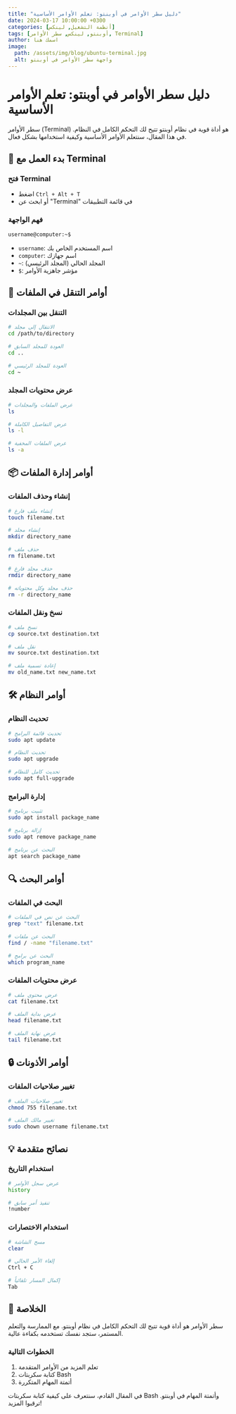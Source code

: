 ```yaml
---
title: "دليل سطر الأوامر في أوبنتو: تعلم الأوامر الأساسية"
date: 2024-03-17 10:00:00 +0300
categories: [أنظمة التشغيل, لينكس]
tags: [أوبنتو, لينكس, سطر الأوامر, Terminal]
author: اسمك هنا
image:
  path: /assets/img/blog/ubuntu-terminal.jpg
  alt: واجهة سطر الأوامر في أوبنتو
---
```


# دليل سطر الأوامر في أوبنتو: تعلم الأوامر الأساسية

سطر الأوامر (Terminal) هو أداة قوية في نظام أوبنتو تتيح لك التحكم الكامل في النظام. في هذا المقال، سنتعلم الأوامر الأساسية وكيفية استخدامها بشكل فعال.

## 🚀 بدء العمل مع Terminal

### فتح Terminal
- اضغط `Ctrl + Alt + T`
- أو ابحث عن "Terminal" في قائمة التطبيقات

### فهم الواجهة
```bash
username@computer:~$
```
- `username`: اسم المستخدم الخاص بك
- `computer`: اسم جهازك
- `~`: المجلد الحالي (المجلد الرئيسي)
- `$`: مؤشر جاهزية الأوامر

## 📁 أوامر التنقل في الملفات

### التنقل بين المجلدات
```bash
# الانتقال إلى مجلد
cd /path/to/directory

# العودة للمجلد السابق
cd ..

# العودة للمجلد الرئيسي
cd ~
```

### عرض محتويات المجلد
```bash
# عرض الملفات والمجلدات
ls

# عرض التفاصيل الكاملة
ls -l

# عرض الملفات المخفية
ls -a
```

## 📦 أوامر إدارة الملفات

### إنشاء وحذف الملفات
```bash
# إنشاء ملف فارغ
touch filename.txt

# إنشاء مجلد
mkdir directory_name

# حذف ملف
rm filename.txt

# حذف مجلد فارغ
rmdir directory_name

# حذف مجلد وكل محتوياته
rm -r directory_name
```

### نسخ ونقل الملفات
```bash
# نسخ ملف
cp source.txt destination.txt

# نقل ملف
mv source.txt destination.txt

# إعادة تسمية ملف
mv old_name.txt new_name.txt
```

## 🛠️ أوامر النظام

### تحديث النظام
```bash
# تحديث قائمة البرامج
sudo apt update

# تحديث النظام
sudo apt upgrade

# تحديث كامل للنظام
sudo apt full-upgrade
```

### إدارة البرامج
```bash
# تثبيت برنامج
sudo apt install package_name

# إزالة برنامج
sudo apt remove package_name

# البحث عن برنامج
apt search package_name
```

## 🔍 أوامر البحث

### البحث في الملفات
```bash
# البحث عن نص في الملفات
grep "text" filename.txt

# البحث عن ملفات
find / -name "filename.txt"

# البحث عن برامج
which program_name
```

### عرض محتويات الملفات
```bash
# عرض محتوى ملف
cat filename.txt

# عرض بداية الملف
head filename.txt

# عرض نهاية الملف
tail filename.txt
```

## 🔒 أوامر الأذونات

### تغيير صلاحيات الملفات
```bash
# تغيير صلاحيات الملف
chmod 755 filename.txt

# تغيير مالك الملف
sudo chown username filename.txt
```

## 💡 نصائح متقدمة

### استخدام التاريخ
```bash
# عرض سجل الأوامر
history

# تنفيذ أمر سابق
!number
```

### استخدام الاختصارات
```bash
# مسح الشاشة
clear

# إلغاء الأمر الحالي
Ctrl + C

# إكمال المسار تلقائياً
Tab
```

## 🎯 الخلاصة

سطر الأوامر هو أداة قوية تتيح لك التحكم الكامل في نظام أوبنتو. مع الممارسة والتعلم المستمر، ستجد نفسك تستخدمه بكفاءة عالية.

### الخطوات التالية
1. تعلم المزيد من الأوامر المتقدمة
2. كتابة سكربتات Bash
3. أتمتة المهام المتكررة

في المقال القادم، سنتعرف على كيفية كتابة سكربتات Bash وأتمتة المهام في أوبنتو. ترقبوا المزيد!

<style>
.post-content {
  font-family: 'Cairo', sans-serif;
  line-height: 1.8;
}

.post-content h1 {
  color: #2c3e50;
  border-bottom: 2px solid #3498db;
  padding-bottom: 10px;
}

.post-content h2 {
  color: #34495e;
  margin-top: 30px;
}

.post-content code {
  background-color: #f8f9fa;
  padding: 2px 5px;
  border-radius: 3px;
  font-family: 'Fira Code', monospace;
}

.post-content pre {
  background-color: #f8f9fa;
  padding: 15px;
  border-radius: 5px;
  overflow-x: auto;
}

.post-content ul, .post-content ol {
  padding-right: 20px;
}

.post-content li {
  margin-bottom: 10px;
}

.post-content blockquote {
  border-right: 4px solid #3498db;
  padding-right: 15px;
  margin: 20px 0;
  color: #666;
}

.post-content pre code {
  background-color: #2c3e50;
  color: #ecf0f1;
  padding: 15px;
  border-radius: 5px;
  display: block;
  overflow-x: auto;
}
</style> 